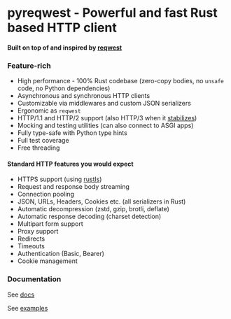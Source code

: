 # pyreqwest - Powerful and fast Rust based HTTP client

#### Built on top of and inspired by [reqwest](https://github.com/seanmonstar/reqwest)

### Feature-rich
- High performance - 100% Rust codebase (zero-copy bodies, no `unsafe` code, no Python dependencies)
- Asynchronous and synchronous HTTP clients
- Customizable via middlewares and custom JSON serializers
- Ergonomic as `reqwest`
- HTTP/1.1 and HTTP/2 support (also HTTP/3 when it [stabilizes](https://docs.rs/reqwest/latest/reqwest/#unstable-features))
- Mocking and testing utilities (can also connect to ASGI apps)
- Fully type-safe with Python type hints
- Full test coverage
- Free threading

#### Standard HTTP features you would expect
- HTTPS support (using [rustls](https://github.com/rustls/rustls))
- Request and response body streaming
- Connection pooling
- JSON, URLs, Headers, Cookies etc. (all serializers in Rust)
- Automatic decompression (zstd, gzip, brotli, deflate)
- Automatic response decoding (charset detection)
- Multipart form support
- Proxy support
- Redirects
- Timeouts
- Authentication (Basic, Bearer)
- Cookie management

### Documentation

See [docs](https://markussintonen.github.io/pyreqwest/pyreqwest.html)

See [examples](https://github.com/MarkusSintonen/pyreqwest/tree/main/examples)
